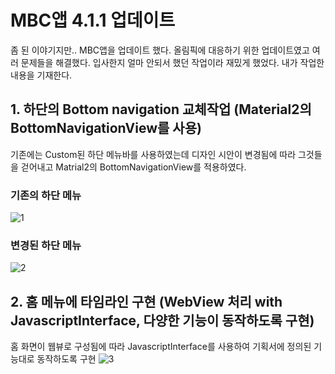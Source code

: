 MBC앱 4.1.1 업데이트
======
좀 된 이야기지만.. MBC앱을 업데이트 했다.
올림픽에 대응하기 위한 업데이트였고 여러 문제들을 해결했다.
입사한지 얼마 안되서 했던 작업이라 재밌게 했었다.
내가 작업한 내용을 기재한다.

## 1. 하단의 Bottom navigation 교체작업 (Material2의 BottomNavigationView를 사용)
기존에는 Custom된 하단 메뉴바를 사용하였는데 디자인 시안이 변경됨에 따라 그것들을 걷어내고 Matrial2의 BottomNavigationView를 적용하였다.
### 기존의 하단 메뉴
![1](https://user-images.githubusercontent.com/64320373/133109401-29dda93a-ca53-46b0-9a44-34c71efe8f2e.png)
### 변경된 하단 메뉴
![2](https://user-images.githubusercontent.com/64320373/133109411-dff336a6-e0e4-4682-bdfd-5b1ae6822245.png)

## 2. 홈 메뉴에 타임라인 구현 (WebView 처리 with JavascriptInterface, 다양한 기능이 동작하도록 구현)
홈 화면이 웹뷰로 구성됨에 따라 JavascriptInterface를 사용하여 기획서에 정의된 기능대로 동작하도록 구현
![3](https://user-images.githubusercontent.com/64320373/133109413-01af21c7-b110-4b8c-b189-272db164e11b.jpg)
